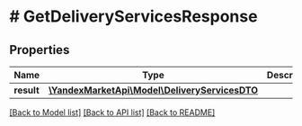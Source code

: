 # # GetDeliveryServicesResponse

## Properties

Name | Type | Description | Notes
------------ | ------------- | ------------- | -------------
**result** | [**\YandexMarketApi\Model\DeliveryServicesDTO**](DeliveryServicesDTO.md) |  | [optional]

[[Back to Model list]](../../README.md#models) [[Back to API list]](../../README.md#endpoints) [[Back to README]](../../README.md)
